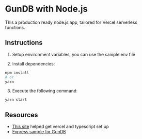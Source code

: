 # GunDB with Node.js

This a production ready node.js app, tailored for Vercel serverless functions.

## Instructions

1. Setup environment variables, you can use the sample.env file

2. Install dependencies:

```sh
npm install
# or
yarn
  ```

3. Execute the following command:

  ```sh
yarn start
  ```

## Resources

- [This site](https://dev.to/tirthpatel/deploy-node-ts-express-typescript-on-vercel-284h) helped get vercel and typescript set up
- [Express sample for GunDB](https://github.com/amark/gun/blob/master/examples/express.js)